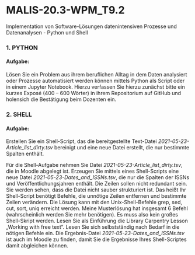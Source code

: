 # MALIS-20.3-WPM_T9.2
Implementation von Software-Lösungen datenintensiven Prozesse und Datenanalysen - Python und Shell

### 1. PYTHON

#### Aufgabe:
Lösen Sie ein Problem aus ihrem beruflichen Alltag in dem Daten analysiert oder Prozesse automatisiert werden können mittels Python als Script oder in einem Jupyter Notebook. Hierzu verfassen Sie hierzu zunächst bitte ein kurzes Exposé (400 – 600 Wörter) in ihrem Repositorium auf GitHub und holensich die Bestätigung beim Dozenten ein.

### 2. SHELL

#### Aufgabe:
Erstellen Sie ein Shell-Script, das die bereitgestellte Text-Datei _2021-05-23-Article_list_dirty.tsv_ bereinigt und eine neue Datei erstellt, die nur bestimmte Spalten enthält.

Für die Shell-Aufgabe nehmen Sie Datei _2021-05-23-Article_list_dirty.tsv_, die in Moodle abgelegt ist. Erzeugen Sie mittels eines Shell-Scripts eine neue Datei _2021-05-23-Dates_and_ISSNs.tsv_, die nur die Spalten der ISSNs und Veröffentlichungsjahren enthält. Die Zeilen sollen nicht redundant sein. Sie werden sehen, dass die Datei nicht sauber strukturiert ist. Das heißt Ihr Shell-Script benötigt Befehle, die unnötige Zeilen entfernen und bestimmte Zeilen verändern. Die Lösung kann mit den Unix-Shell-Befehle grep, sed, cut, sort, uniq erreicht werden. Meine Musterlösung hat insgesamt 6 Befehl (wahrscheinlich werden Sie mehr benötigen). Es muss also kein großes Shell-Skript werden. Lesen Sie als Einführung die Library Carpentry Lesson „Working with free text“. Lesen Sie sich selbstständig nach Bedarf in die nötigen Befehle ein. Die Ergebnis-Datei _2021-05-23-Dates_and_ISSNs.tsv_ ist auch im Moodle zu finden, damit Sie die Ergebnisse Ihres Shell-Scriptes damit abgleichen können.
